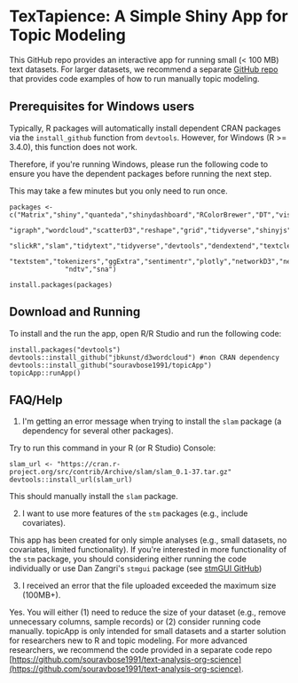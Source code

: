 # TexTapience: A Simple Shiny App for Topic Modeling

This GitHub repo provides an interactive app for running small (< 100 MB) text datasets. For larger datasets, we recommend a separate [GitHub repo](https://github.com/souravbose1991/text-analysis-org-science) that provides code examples of how to run manually topic modeling.


## Prerequisites for Windows users

Typically, R packages will automatically install dependent CRAN packages via the `install_github` function from `devtools`. However, for Windows (R >= 3.4.0), this function does not work.

Therefore, if you're running Windows, please run the following code to ensure you have the dependent packages before running the next step.

This may take a few minutes but you only need to run once.

```{r}
packages <- c("Matrix","shiny","quanteda","shinydashboard","RColorBrewer","DT","visNetwork","tm",
              "igraph","wordcloud","scatterD3","reshape","grid","tidyverse","shinyjs","shinyBS","stm","treemap",
              "slickR","slam","tidytext","tidyverse","devtools","dendextend","textclean","data.table",
              "textstem","tokenizers","ggExtra","sentimentr","plotly","networkD3","network","networkDynamic",
              "ndtv","sna")

install.packages(packages)
```

## Download and Running

To install and the run the app, open R/R Studio and run the following code:

```{r}
install.packages("devtools")
devtools::install_github("jbkunst/d3wordcloud") #non CRAN dependency
devtools::install_github("souravbose1991/topicApp")
topicApp::runApp()
```


## FAQ/Help

1.  I'm getting an error message when trying to install the `slam` package (a dependency for several other packages).

Try to run this command in your R (or R Studio) Console:

```{r}
slam_url <- "https://cran.r-project.org/src/contrib/Archive/slam/slam_0.1-37.tar.gz" 
devtools::install_url(slam_url)
```

This should manually install the `slam` package.

2.  I want to use more features of the `stm` packages (e.g., include covariates).

This app has been created for only simple analyses (e.g., small datasets, no covariates, limited functionality). If you're interested in more functionality of the `stm` package, you should considering either running the code individually or use Dan Zangri's `stmgui` package (see [stmGUI GitHub](https://github.com/dzangri/stmGUI))

3.  I received an error that the file uploaded exceeded the maximum size (100MB+).

Yes. You will either (1) need to reduce the size of your dataset (e.g., remove unnecessary columns, sample records) or (2) consider running code manually. topicApp is only intended for small datasets and a starter solution for researchers new to R and topic modeling. For more advanced researchers, we recommend the code provided in a separate code repo [https://github.com/souravbose1991/text-analysis-org-science](https://github.com/souravbose1991/text-analysis-org-science).

